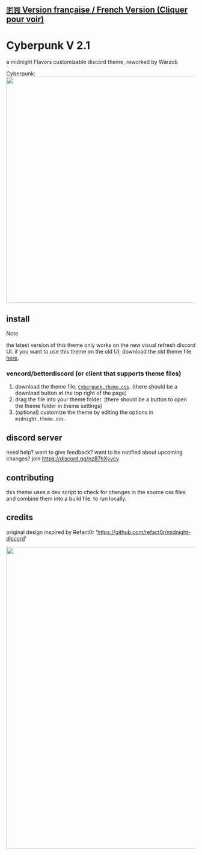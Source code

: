 
## [**🇫🇷 Version française / French Version (Cliquer pour voir)**](README_FR.md)

# Cyberpunk V 2.1 

a midnight Flavors customizable discord theme, reworked by Warzob


Cyberpunk:
<img width=600 src="https://github.com/Warzob/MidnightFlavor/blob/main/SRC/Cyberpunk.png?raw=true">



## install

> [!NOTE]  
> the latest version of this theme only works on the new visual refresh discord UI. if you want to use this theme on the old UI, download the old theme file [here](https://github.com/refact0r/midnight-discord/blob/master/archive/midnight.theme.css).

### vencord/betterdiscord (or client that supports theme files)

1. download the theme file, [`Cyberpunk.theme.css`](https://github.com/Warzob/cyberpunk_theme/blob/main/cyberpunk.theme.css). (there should be a download button at the top right of the page)
2. drag the file into your theme folder. (there should be a button to open the theme folder in theme settings)
3. (optional) customize the theme by editing the options in `midnight.theme.css`.


## discord server

need help? want to give feedback? want to be notified about upcoming changes? join <https://discord.gg/nz87hXyvcy>

## contributing

this theme uses a dev script to check for changes in the source css files and combine them into a build file. to run locally:


## credits

original design inspired by  Refact0r '<https://github.com/refact0r/midnight-discord>' 

<img width=800 src="https://github.com/refact0r/midnight-discord/raw/master/assets/screenshot1.png">
